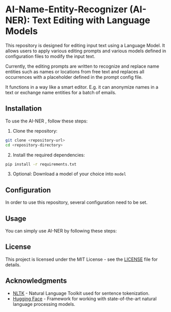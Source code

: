 # AI-Name-Entity-Recognizer (AI-NER): Text Editing with Language Models


This repository is designed for editing input text using a Language Model.
It allows users to apply various editing prompts and various models defined in configuration files to modify the input text.

Currently, the editing prompts are written to recognize and replace name entities such as names or locations from free text
and replaces all occurrences with a placeholder defined in the prompt config file.

It functions in a way like a smart editor.
E.g. it can anonymize names in a text or exchange name entities for a batch of emails.

## Installation

To use the AI-NER , follow these steps:

1. Clone the repository:
```bash
git clone <repository-url>
cd <repository-directory>
```
2. Install the required dependencies:
```bash
pip install -r requirements.txt
```

3. Optional: Download a model of your choice into `model`

## Configuration

In order to use this repository, several configuration need to be set.

## Usage

You can simply use AI-NER by following these steps:


## License

This project is licensed under the MIT License - see the [LICENSE](LICENSE) file for details.

## Acknowledgments

- [NLTK](https://www.nltk.org/) - Natural Language Toolkit used for sentence tokenization.
- [Hugging Face](https://huggingface.co/) - Framework for working with state-of-the-art natural language processing models.
